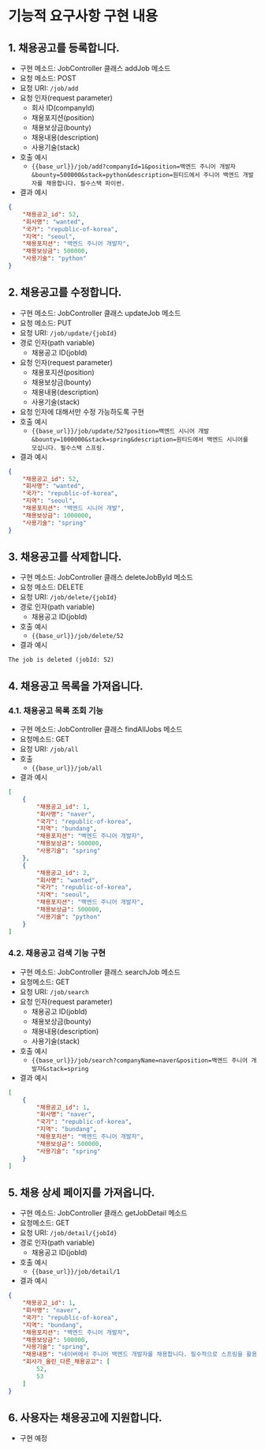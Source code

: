 # 기능적 요구사항 구현 내용

## 1. 채용공고를 등록합니다.
* 구현 메소드: JobController 클래스 addJob 메소드
* 요청 메소드: POST
* 요청 URI: `/job/add`
* 요청 인자(request parameter)
    - 회사 ID(companyId)
    - 채용포지션(position)
    - 채용보상금(bounty)
    - 채용내용(description)
    - 사용기술(stack)
* 호출 예시
    + `{{base_url}}/job/add?companyId=1&position=백엔드 주니어 개발자&bounty=500000&stack=python&description=원티드에서 주니어 백엔드 개발자를 채용합니다. 필수스택 파이썬.`
* 결과 예시
```json
{
    "채용공고_id": 52,
    "회사명": "wanted",
    "국가": "republic-of-korea",
    "지역": "seoul",
    "채용포지션": "백엔드 주니어 개발자",
    "채용보상금": 500000,
    "사용기술": "python"
}
```

## 2. 채용공고를 수정합니다.
* 구현 메소드: JobController 클래스 updateJob 메소드
* 요청 메소드: PUT
* 요청 URI: `/job/update/{jobId}`
* 경로 인자(path variable)
    - 채용공고 ID(jobId)
* 요청 인자(request parameter)
    - 채용포지션(position)
    - 채용보상금(bounty)
    - 채용내용(description)
    - 사용기술(stack)
* 요청 인자에 대해서만 수정 가능하도록 구현
* 호출 예시
    - `{{base_url}}/job/update/52?position=백엔드 시니어 개발&bounty=1000000&stack=spring&description=원티드에서 백엔드 시니어를 모십니다. 필수스택 스프링.`
* 결과 예시
```json
{
    "채용공고_id": 52,
    "회사명": "wanted",
    "국가": "republic-of-korea",
    "지역": "seoul",
    "채용포지션": "백엔드 시니어 개발",
    "채용보상금": 1000000,
    "사용기술": "spring"
}
```

## 3. 채용공고를 삭제합니다.
* 구현 메소드: JobController 클래스 deleteJobById 메소드
* 요청 메소드: DELETE
* 요청 URI: `/job/delete/{jobId}`
* 경로 인자(path variable)
    - 채용공고 ID(jobId)
* 호출 예시
    - `{{base_url}}/job/delete/52`
* 결과 예시
```text
The job is deleted (jobId: 52)
```

## 4. 채용공고 목록을 가져옵니다.
### 4.1. 채용공고 목록 조회 기능
* 구현 메소드: JobController 클래스 findAllJobs 메소드
* 요청메소드: GET
* 요청 URI: `/job/all`
* 호출
    - `{{base_url}}/job/all`
* 결과 예시
```json
[
    {
        "채용공고_id": 1,
        "회사명": "naver",
        "국가": "republic-of-korea",
        "지역": "bundang",
        "채용포지션": "백엔드 주니어 개발자",
        "채용보상금": 500000,
        "사용기술": "spring"
    },
    {
        "채용공고_id": 2,
        "회사명": "wanted",
        "국가": "republic-of-korea",
        "지역": "seoul",
        "채용포지션": "백엔드 주니어 개발자",
        "채용보상금": 500000,
        "사용기술": "python"
    }
]
```

### 4.2. 채용공고 검색 기능 구현
* 구현 메소드: JobController 클래스 searchJob 메소드
* 요청메소드: GET
* 요청 URI: `/job/search`
* 요청 인자(request parameter)
    - 채용공고 ID(jobId)
    - 채용보상금(bounty)
    - 채용내용(description)
    - 사용기술(stack)
* 호출 예시
    - `{{base_url}}/job/search?companyName=naver&position=백엔드 주니어 개발자&stack=spring` 
* 결과 예시
```json
[
    {
        "채용공고_id": 1,
        "회사명": "naver",
        "국가": "republic-of-korea",
        "지역": "bundang",
        "채용포지션": "백엔드 주니어 개발자",
        "채용보상금": 500000,
        "사용기술": "spring"
    }
]
```

## 5. 채용 상세 페이지를 가져옵니다.
* 구현 메소드: JobController 클래스 getJobDetail 메소드
* 요청메소드: GET
* 요청 URI: `/job/detail/{jobId}`
* 경로 인자(path variable)
    - 채용공고 ID(jobId)
* 호출 예시
    - `{{base_url}}/job/detail/1` 
* 결과 예시
```json
{
    "채용공고_id": 1,
    "회사명": "naver",
    "국가": "republic-of-korea",
    "지역": "bundang",
    "채용포지션": "백엔드 주니어 개발자",
    "채용보상금": 500000,
    "사용기술": "spring",
    "채용내용": "네이버에서 주니어 백엔드 개발자를 채용합니다. 필수적으로 스프링을 활용할 줄 아셔야 합니다.",
    "회사가_올린_다른_채용공고": [
        52,
        53
    ]
}
```

## 6. 사용자는 채용공고에 지원합니다.
* 구현 예정